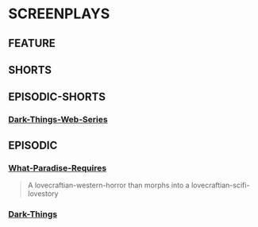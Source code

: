 # SCREENPLAYS

## FEATURE


## SHORTS

## EPISODIC-SHORTS

### [Dark-Things-Web-Series](Dark-Things-Web-Series.md)

## EPISODIC

### [What-Paradise-Requires](What-Paradise-Requires/index.md)

> A lovecraftian-western-horror than morphs into a lovecraftian-scifi-lovestory


### [Dark-Things](Dark-Things.md)

